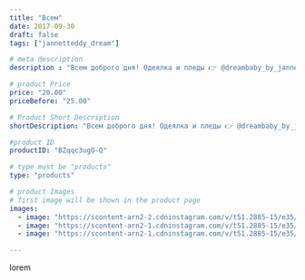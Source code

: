 ```yaml
---
title: "Всем"
date: 2017-09-30
draft: false
tags: ["jannetteddy_dream"]

# meta description
description : "Всем доброго дня! Одеялка и пледы 👉 @dreambaby_by_jannet А это чудесное одеялко сделано на заказ для маленького мальчика 👦! Тёплое, лёгкое, нежное! Только натур"

# product Price
price: "20.00"
priceBefore: "25.00"

# Product Short Description
shortDescription: "Всем доброго дня! Одеялка и пледы 👉 @dreambaby_by_jannet А это чудесное одеялко сделано на заказ для маленького мальчика 👦! Тёплое, лёгкое, нежное! Только натуральные материалы: ✨100% хлопок; ✨наполнитель Alpolux ✨плюш минки. Размер одеяла 100х150 см. #назаказ #пледомир_by_jannettildadream #одеяло #одеялко #плед #длядетей #конвертнавыписку #навыписку #ручнаяработа #своимируками #слюбовью #хендмейд #одеялоручнойработы"

#product ID
productID: "BZqqc3ugO-Q"

# type must be "products"
type: "products"

# product Images
# first image will be shown in the product page
images:
  - image: "https://scontent-arn2-2.cdninstagram.com/v/t51.2885-15/e35/22071467_1705239956184888_2589631225245204480_n.jpg?_nc_ht=scontent-arn2-2.cdninstagram.com&_nc_cat=100&_nc_ohc=x7R2gmf_y8YAX9pyDMb&se=7&tp=1&oh=95b3466d0a880e8b4f07a141e689f88c&oe=605B8664&ig_cache_key=MTYxNTI4OTY0MTE1NjYwNTc1MQ%3D%3D.2"
  - image: "https://scontent-arn2-1.cdninstagram.com/v/t51.2885-15/e35/21985247_1976304085967087_3182254708282621952_n.jpg?_nc_ht=scontent-arn2-1.cdninstagram.com&_nc_cat=111&_nc_ohc=p9fxt9OVAn4AX8SNEx6&se=7&tp=1&oh=6837b88dc921cd0ad2762ad2bb3090ca&oe=605D6AF3&ig_cache_key=MTYxNTI4OTc3NTMxNTUyODUxNw%3D%3D.2"
  - image: "https://scontent-arn2-1.cdninstagram.com/v/t51.2885-15/e35/22157400_1411104342340319_7791530442603102208_n.jpg?_nc_ht=scontent-arn2-1.cdninstagram.com&_nc_cat=111&_nc_ohc=2Uck4fJm7DsAX8onZmu&se=7&tp=1&oh=d49884e771a422dc1562d2c38f075df5&oe=605AEDF3&ig_cache_key=MTYxNTI4OTczODczMjk1NTIzOQ%3D%3D.2"

---
```

lorem
